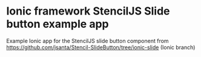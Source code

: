 Ionic framework StencilJS Slide button example app
====================================================
Example Ionic app for the StencilJS slide button component from https://github.com/jsanta/Stencil-SlideButton/tree/ionic-slide (Ionic branch)


